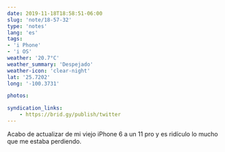 ```yaml
---
date: 2019-11-18T18:58:51-06:00
slug: 'note/18-57-32'
type: 'notes'
lang: 'es'
tags:
- 'i Phone'
- 'i OS'
weather: '20.7°C'
weather_summary: 'Despejado'
weather-icon: 'clear-night'
lat: '25.7202'
long: '-100.3731'

photos:

syndication_links:
    - https://brid.gy/publish/twitter
---
```

Acabo de actualizar de mi viejo iPhone 6 a un 11 pro y es ridículo lo mucho que me estaba perdiendo. 
 